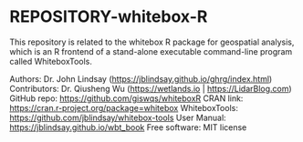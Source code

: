 # REPOSITORY-whitebox-R

This repository is related to the whitebox R package for geospatial analysis, which is an R frontend of a stand-alone executable command-line program called WhiteboxTools.

Authors: Dr. John Lindsay (https://jblindsay.github.io/ghrg/index.html)
Contributors: Dr. Qiusheng Wu (https://wetlands.io | https://LidarBlog.com)
GitHub repo: https://github.com/giswqs/whiteboxR
CRAN link: https://cran.r-project.org/package=whitebox
WhiteboxTools: https://github.com/jblindsay/whitebox-tools
User Manual: https://jblindsay.github.io/wbt_book
Free software: MIT license
